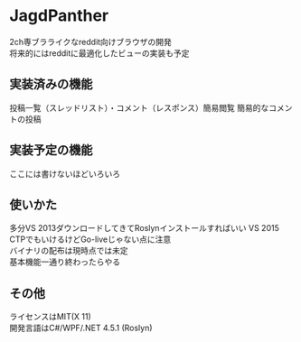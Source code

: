 # JagdPanther
2ch専ブラライクなreddit向けブラウザの開発  
将来的にはredditに最適化したビューの実装も予定  

## 実装済みの機能
投稿一覧（スレッドリスト）・コメント（レスポンス）簡易閲覧
簡易的なコメントの投稿

## 実装予定の機能
ここには書けないほどいろいろ  

## 使いかた
多分VS 2013ダウンロードしてきてRoslynインストールすればいい
VS 2015 CTPでもいけるけどGo-liveじゃない点に注意  
バイナリの配布は現時点では未定  
基本機能一通り終わったらやる

## その他
ライセンスはMIT(X 11)  
開発言語はC#/WPF/.NET 4.5.1 (Roslyn)

